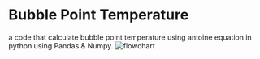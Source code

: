 # Bubble Point Temperature 
a code that calculate bubble point temperature using antoine equation in python using Pandas & Numpy.
![flowchart](https://github.com/Amirmasoud-T/Bubble-Point-Temperature-/assets/173208743/dfdd58af-ee02-4fbd-b1a9-ad3d7f192ece)
